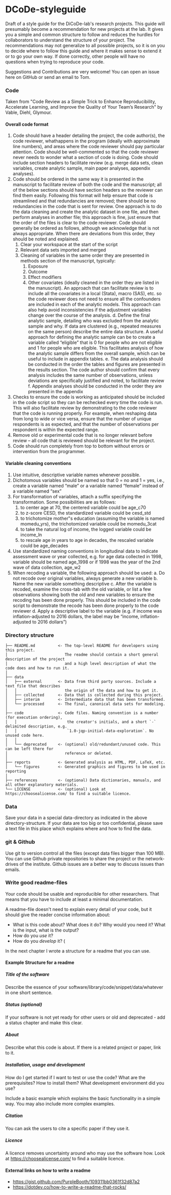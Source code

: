 # DCoDe-styleguide

Draft of a style guide for the DiCoDe-lab's research projects.
This guide will presumably become a recommendation for new projects at the lab. 
It gives you a simple and common structure to follow and reduces the hurdles for collaborators to understand the structure of your project.
The recommendations may not generalize to all possible projects, so it is on you to decide where to follow this guide and where it makes sense to extend it or to go your own way.
If done correctly, other people will have no questions when trying to reproduce your code.

Suggestions and Contributions are very welcome! You can open an issue here on GitHub or send an email to Tom.


### Code

Taken from "Code Review as a Simple Trick to Enhance Reproducibility, Accelerate Learning, and Improve
the Quality of Your Team’s Research" by Vable, Diehl, Glymour.

#### Overall code format

1. Code should have a header detailing the project, the code author(s), the code reviewer, whathappens in the program (ideally with approximate line numbers), and areas where the code reviewer should pay particular attention. Code should be well-commented so that the code reviewer never needs to wonder what a section of code is doing. Code should include section headers to facilitate review (e.g. merge data sets, clean variables, create analytic sample, main paper analyses, appendix analyses).
2. Code should be ordered in the same way it is presented in the manuscript to facilitate review of both the code and the manuscript; all of the below sections should have section headers so the reviewer can find them easily. Following this format will help ensure that code is streamlined and that redundancies are removed; there should be no redundancies in the code that is sent for review. One approach is to do the data cleaning and create the analytic dataset in one file, and then perform analyses in another file; this approach is fine, just ensure that the order of the files is clear to the code reviewer. Code should generally be ordered as follows, although we acknowledge that is not always appropriate. When there are deviations from this order, they should be noted and explained.
    1. Clear your workspace at the start of the script
    2. Relevant data sets imported and merged
    3. Cleaning of variables in the same order they are presented in methods section of the manuscript, typically:
        1. Exposure
        2. Outcome
        3. Effect modifiers
        4. Other covariates (ideally cleaned in the order they are listed in the manuscript). An approach that can facilitate review is to include all the covariates in a local (Stata), macro (SAS), etc. so the code reviewer does not need to ensure all the confounders are included in each of the analytic models. This approach can also help avoid inconsistencies if the adjustment variables change over the course of the analysis. 
    d. Define the final analytic sample, detailing who was excluded from the analytic sample and why. If data are clustered (e.g., repeated measures on the same person) describe the entire data structure. A useful approach for defining the analytic sample can be to create a variable called “eligible” that is 0 for people who are not eligible and 1 for people who are eligible. This facilitates analysis of how the analytic sample differs from the overall sample, which can be useful to include in appendix tables. 
    e. The data analysis should be conducted in the order the tables and figures are presented in the results section. The code author should confirm that every analysis includes the same number of observations, unless deviations are specifically justified and noted, to facilitate review
    f. Appendix analyses should be conducted in the order they are presented in the appendix
3. Checks to ensure the code is working as anticipated should be included in the code script so they can be rechecked every time the code is run. This will also facilitate review by demonstrating to the code reviewer that the code is running properly. For example, when reshaping data from long to wide or vice versa, ensure that the number of unique respondents is as expected, and that the number of observations per respondent is within the expected range.
4. Remove old or experimental code that is no longer relevant before review – all code that is reviewed should be relevant for the project.
5. Code should run completely from top to bottom without errors or intervention from the programmer.


#### Variable cleaning conventions

1. Use intuitive, descriptive variable names whenever possible.
2. Dichotomous variables should be named so that 0 = no and 1 = yes, i.e., create a variable named “male” or a variable named “female” instead of a variable named “sex”
3. For transformation of variables, attach a suffix specifying the transformation. Some possibilities are as follows:
     1. to center age at 70, the centered variable could be age_c70
     2. to z-score CESD, the standardized variable could be cesd_std
     3. to trichotomize mother‟s education (assuming the variable is named momedu_yrs), the trichotomized variable could be momedu_3cat
     4. to take the natural log of income, the logged variable could be income_ln
     5. to rescale age in years to age in decades, the rescaled variable could be age_decades
4. Use standardized naming conventions in longitudinal data to indicate assessment wave or year collected, e.g. for age data collected in 1998, variable should be named age_1998 or if 1998 was the year of the 2nd wave of data collection, age_w2
5. When recoding a variable, the following approach should be used:
    a. Do not recode over original variables, always generate a new variable
    b. Name the new variable something descriptive
    c. After the variable is recoded, examine the cross-tab with the old variable, or list a few observations showing both the old and new variables to ensure the recoding has been done properly. This should be included in the code script to demonstrate the recode has been done properly to the code reviewer
    d. Apply a descriptive label to the variable (e.g. if income was inflation-adjusted to 2016 dollars, the label may be “income, inflation-adjusted to 2016 dollars”)
    

### Directory structure



    ├── README.md          <- The top-level README for developers using this project.
    │                         The readme should contain a short general description of the project
    │                         and a high level description of what the code does and how to run it.
    │                         
    ├── data
    │   ├── external       <- Data from third party sources. Include a text file that describes
    │   │                     the origin of the data and how to get it.
    │   ├── collected      <- Data that is collected during this project.
    │   ├── interim        <- Intermediate data that has been transformed.
    │   └── processed      <- The final, canonical data sets for modeling.
    │
    ├── code               <- Code files. Naming convention is a number (for execution ordering),
    │   │                      the creator's initials, and a short `-` delimited description, e.g.
    │   │                      `1.0-jqp-initial-data-exploration`. No unused code here.
    │   │
    │   └── deprecated     <- (optional) old/redundant/unused code. This can be left there for 
    │                         reference or deleted.
    │
    ├── reports            <- Generated analysis as HTML, PDF, LaTeX, etc.
    │   └── figures        <- Generated graphics and figures to be used in reporting
    │
    ├── references         <- (optional) Data dictionaries, manuals, and all other explanatory materials.
    └── LICENSE            <- (optional) Look at https://choosealicense.com/ to find a suitable licence.
    

    
### Data

Save your data in a special data-directory as indicated in the above directory-structure. If your data are too big or too confidential, please save a text file in this place which explains where and how to find the data.



### git & Github

Use git to version control all the files (except data files bigger than 100 MB).
You can use Github private repositories to share the project or the network-drives of the institute.
Github issues are a better way to discuss issues than emails.


### Write good readme-files

Your code should be usable and reproducible for other researchers.
That means that you have to include at least a minimal documentation.

A readme-file doesn't need to explain every detail of your code, but it should give the reader concise information about:
 * What is this code about? What does it do? Why would you need it? What is the input, what is the output?
 * How do you *use* it?
 * How do you *develop* it? (

In the next chapter I wrote a structure for a readme that you can use. 

 
#### Example Structure for a readme

##### Title of the software

Describe the essence of your software/library/code/snippet/data/whatever in one short sentence.

##### Status (optional)

If your software is not yet ready for other users or old and deprecated - add a status chapter and make this clear.

##### About

Describe what this code is about. If there is a related project or paper, link to it.

##### Installation, usage and development

How do I get started if I want to test or use the code?
What are the prerequisites? How to install them? What development environment did you use?

Include a basic example which explains the basic functionality in a simple way. You may also include more complex examples.

##### Citation

You can ask the users to cite a specific paper if they use it.

##### Licence

A licence removes uncertainty around who may use the software how.
Look at https://choosealicense.com/ to find a suitable licence.


#### External links on how to write a readme

 * https://gist.github.com/PurpleBooth/109311bb0361f32d87a2
 * https://dotdev.co/how-to-write-a-readme-that-rocks/
